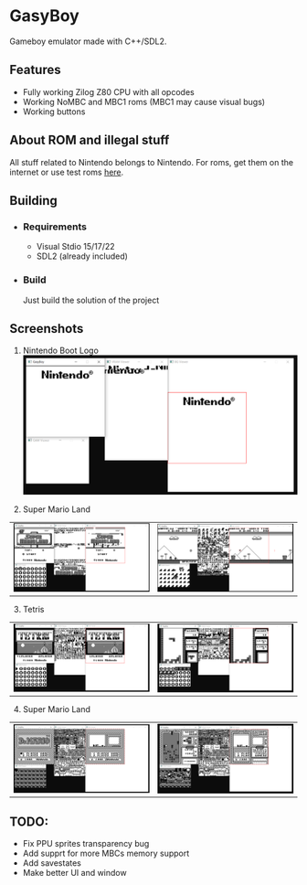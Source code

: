 # GasyBoy 
Gameboy emulator made with C++/SDL2.


## Features
- Fully working Zilog Z80 CPU with all opcodes
- Working NoMBC and MBC1 roms (MBC1 may cause visual bugs)
- Working buttons


## About ROM and illegal stuff 

All stuff related to Nintendo belongs to Nintendo. For roms, get them on the internet or use test roms [here](https://github.com/c-sp/gameboy-test-roms/).


## Building

 - ### Requirements
    - Visual Stdio 15/17/22
    - SDL2 (already included)

 - ### Build
    Just build the solution of the project

## Screenshots

1) Nintendo Boot Logo 
![nintendo_boot_logo](./screenshots/nintendo_screen.png)

2) Super Mario Land

<table>
    <tr>
        <td>
            <img src="./screenshots/mario_land_1.png" />
        </td>
        <td>
            <img src="./screenshots/mario_land_2.png" />
        </td>
    </tr>
</table>

3) Tetris

<table>
    <tr>
        <td>
            <img src="./screenshots/tetris_1.png" />
        </td>
        <td>
            <img src="./screenshots/tetris_2.png" />
        </td>
    </tr>
</table>

4) Super Mario Land

<table>
    <tr>
        <td>
            <img src="./screenshots/dr_mario_1.png" />
        </td>
        <td>
            <img src="./screenshots/dr_mario_2.png" />
        </td>
    </tr>
</table>

## TODO:
- Fix PPU sprites transparency bug
- Add supprt for more MBCs memory support
- Add savestates
- Make better UI and window